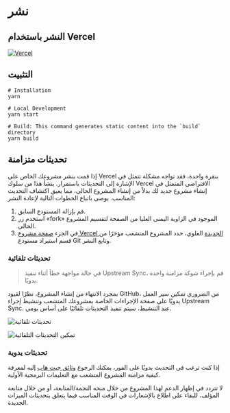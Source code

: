 # نشر

## النشر باستخدام Vercel

[![Vercel](https://vercel.com/button)](https://vercel.com/new/clone?repository-url=https%3A%2F%2Fgithub.com%2Frockbenben%2FChatGPT-Shortcut%2Ftree%2Fgh-pages)

## التثبيت


```shell
# Installation
yarn

# Local Development
yarn start

# Build: This command generates static content into the `build` directory
yarn build
```

## تحديثات متزامنة

إذا قمت بنشر مشروعك الخاص على Vercel بنقرة واحدة، فقد تواجه مشكلة تتمثل في الإشارة إلى التحديثات باستمرار. ينشأ هذا من سلوك Vercel الافتراضي المتمثل في إنشاء مشروع جديد لك بدلاً من إنشاء المشروع الحالي، مما يعيق اكتشاف التحديث المناسب. يوصى باتباع الخطوات التالية لإعادة النشر:

1. قم بإزالة المستودع السابق.
2. استخدم زر «fork» الموجود في الزاوية اليمنى العليا من الصفحة لتقسيم المشروع الحالي.
3. في الجزء [صفحة مشروع Vercel الجديدة](https://vercel.com/new) العلوي، حدد المشروع المتشعب مؤخرًا من قسم استيراد مستودع Git وتابع النشر.

### تحديثات تلقائية

> في حالة مواجهة خطأ أثناء تنفيذ Upstream Sync، قم بإجراء شوكة مزامنة واحدة يدويًا.

بمجرد الانتهاء من إنشاء المشروع، نظرًا لقيود GitHub، من الضروري تمكين سير العمل يدويًا على صفحة الإجراءات الخاصة بمشروعك المتشعب وتنشيط إجراء Upstream Sync. عند التنشيط، سيتم تنفيذ التحديثات تلقائيًا على أساس يومي.

![تحديثات تلقائية](https://img.newzone.top/2023-05-19-11-57-59.png?imageMogr2/format/webp)

![تمكين التحديثات التلقائية](https://img.newzone.top/2023-05-19-11-59-26.png?imageMogr2/format/webp)

### تحديثات يدوية

إذا كنت ترغب في التحديث يدويًا على الفور، يمكنك الرجوع [وثائق جيت هاب](https://docs.github.com/en/pull-requests/collaborating-with-pull-requests/working-with-forks/syncing-a-fork) إليه لمعرفة كيفية مزامنة المشروع المتشعب مع التعليمات البرمجية الأولية.

لا تتردد في إظهار الدعم لهذا المشروع من خلال منحه النجمة/المتابعة، أو من خلال متابعة المؤلف، للبقاء على اطلاع بالإشعارات في الوقت المناسب فيما يتعلق بتحديثات الميزات الجديدة.
